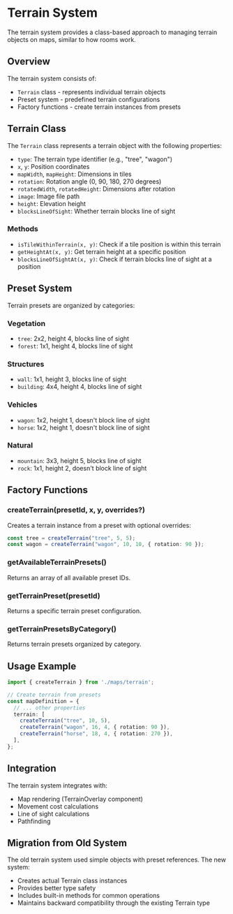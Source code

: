 # Terrain System

The terrain system provides a class-based approach to managing terrain objects on maps, similar to how rooms work.

## Overview

The terrain system consists of:
- `Terrain` class - represents individual terrain objects
- Preset system - predefined terrain configurations
- Factory functions - create terrain instances from presets

## Terrain Class

The `Terrain` class represents a terrain object with the following properties:

- `type`: The terrain type identifier (e.g., "tree", "wagon")
- `x`, `y`: Position coordinates
- `mapWidth`, `mapHeight`: Dimensions in tiles
- `rotation`: Rotation angle (0, 90, 180, 270 degrees)
- `rotatedWidth`, `rotatedHeight`: Dimensions after rotation
- `image`: Image file path
- `height`: Elevation height
- `blocksLineOfSight`: Whether terrain blocks line of sight

### Methods

- `isTileWithinTerrain(x, y)`: Check if a tile position is within this terrain
- `getHeightAt(x, y)`: Get terrain height at a specific position
- `blocksLineOfSightAt(x, y)`: Check if terrain blocks line of sight at a position

## Preset System

Terrain presets are organized by categories:

### Vegetation
- `tree`: 2x2, height 4, blocks line of sight
- `forest`: 1x1, height 4, blocks line of sight

### Structures
- `wall`: 1x1, height 3, blocks line of sight
- `building`: 4x4, height 4, blocks line of sight

### Vehicles
- `wagon`: 1x2, height 1, doesn't block line of sight
- `horse`: 1x2, height 1, doesn't block line of sight

### Natural
- `mountain`: 3x3, height 5, blocks line of sight
- `rock`: 1x1, height 2, doesn't block line of sight

## Factory Functions

### createTerrain(presetId, x, y, overrides?)

Creates a terrain instance from a preset with optional overrides:

```typescript
const tree = createTerrain("tree", 5, 5);
const wagon = createTerrain("wagon", 10, 10, { rotation: 90 });
```

### getAvailableTerrainPresets()

Returns an array of all available preset IDs.

### getTerrainPreset(presetId)

Returns a specific terrain preset configuration.

### getTerrainPresetsByCategory()

Returns terrain presets organized by category.

## Usage Example

```typescript
import { createTerrain } from './maps/terrain';

// Create terrain from presets
const mapDefinition = {
  // ... other properties
  terrain: [
    createTerrain("tree", 10, 5),
    createTerrain("wagon", 16, 4, { rotation: 90 }),
    createTerrain("horse", 18, 4, { rotation: 270 }),
  ],
};
```

## Integration

The terrain system integrates with:
- Map rendering (TerrainOverlay component)
- Movement cost calculations
- Line of sight calculations
- Pathfinding

## Migration from Old System

The old terrain system used simple objects with preset references. The new system:
- Creates actual Terrain class instances
- Provides better type safety
- Includes built-in methods for common operations
- Maintains backward compatibility through the existing Terrain type
